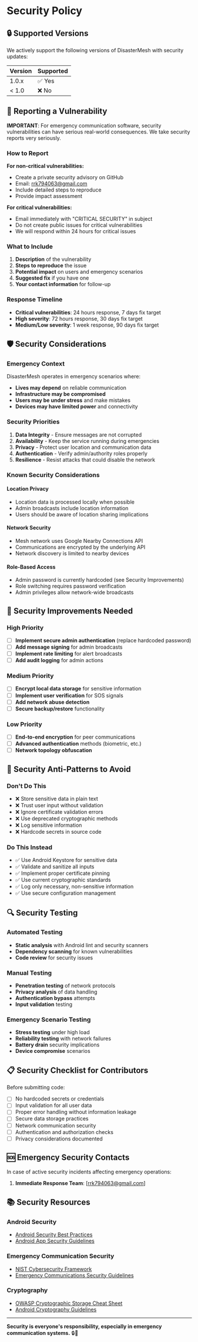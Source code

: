# Security Policy

## 🔒 Supported Versions

We actively support the following versions of DisasterMesh with security updates:

| Version | Supported          |
| ------- | ------------------ |
| 1.0.x   | ✅ Yes             |
| < 1.0   | ❌ No              |

## 🚨 Reporting a Vulnerability

**IMPORTANT**: For emergency communication software, security vulnerabilities can have serious real-world consequences. We take security reports very seriously.

### How to Report

**For non-critical vulnerabilities:**
- Create a private security advisory on GitHub
- Email: rrk794063@gmail.com
- Include detailed steps to reproduce
- Provide impact assessment

**For critical vulnerabilities:**
- Email immediately with "CRITICAL SECURITY" in subject
- Do not create public issues for critical vulnerabilities
- We will respond within 24 hours for critical issues

### What to Include

1. **Description** of the vulnerability
2. **Steps to reproduce** the issue
3. **Potential impact** on users and emergency scenarios
4. **Suggested fix** if you have one
5. **Your contact information** for follow-up

### Response Timeline

- **Critical vulnerabilities**: 24 hours response, 7 days fix target
- **High severity**: 72 hours response, 30 days fix target
- **Medium/Low severity**: 1 week response, 90 days fix target

## 🛡️ Security Considerations

### Emergency Context
DisasterMesh operates in emergency scenarios where:
- **Lives may depend** on reliable communication
- **Infrastructure may be compromised**
- **Users may be under stress** and make mistakes
- **Devices may have limited power** and connectivity

### Security Priorities

1. **Data Integrity** - Ensure messages are not corrupted
2. **Availability** - Keep the service running during emergencies
3. **Privacy** - Protect user location and communication data
4. **Authentication** - Verify admin/authority roles properly
5. **Resilience** - Resist attacks that could disable the network

### Known Security Considerations

#### Location Privacy
- Location data is processed locally when possible
- Admin broadcasts include location information
- Users should be aware of location sharing implications

#### Network Security
- Mesh network uses Google Nearby Connections API
- Communications are encrypted by the underlying API
- Network discovery is limited to nearby devices

#### Role-Based Access
- Admin password is currently hardcoded (see Security Improvements)
- Role switching requires password verification
- Admin privileges allow network-wide broadcasts

## 🔧 Security Improvements Needed

### High Priority
- [ ] **Implement secure admin authentication** (replace hardcoded password)
- [ ] **Add message signing** for admin broadcasts
- [ ] **Implement rate limiting** for alert broadcasts
- [ ] **Add audit logging** for admin actions

### Medium Priority
- [ ] **Encrypt local data storage** for sensitive information
- [ ] **Implement user verification** for SOS signals
- [ ] **Add network abuse detection**
- [ ] **Secure backup/restore** functionality

### Low Priority
- [ ] **End-to-end encryption** for peer communications
- [ ] **Advanced authentication** methods (biometric, etc.)
- [ ] **Network topology obfuscation**

## 🚫 Security Anti-Patterns to Avoid

### Don't Do This
- ❌ Store sensitive data in plain text
- ❌ Trust user input without validation
- ❌ Ignore certificate validation errors
- ❌ Use deprecated cryptographic methods
- ❌ Log sensitive information
- ❌ Hardcode secrets in source code

### Do This Instead
- ✅ Use Android Keystore for sensitive data
- ✅ Validate and sanitize all inputs
- ✅ Implement proper certificate pinning
- ✅ Use current cryptographic standards
- ✅ Log only necessary, non-sensitive information
- ✅ Use secure configuration management

## 🔍 Security Testing

### Automated Testing
- **Static analysis** with Android lint and security scanners
- **Dependency scanning** for known vulnerabilities
- **Code review** for security issues

### Manual Testing
- **Penetration testing** of network protocols
- **Privacy analysis** of data handling
- **Authentication bypass** attempts
- **Input validation** testing

### Emergency Scenario Testing
- **Stress testing** under high load
- **Reliability testing** with network failures
- **Battery drain** security implications
- **Device compromise** scenarios

## 📋 Security Checklist for Contributors

Before submitting code:
- [ ] No hardcoded secrets or credentials
- [ ] Input validation for all user data
- [ ] Proper error handling without information leakage
- [ ] Secure data storage practices
- [ ] Network communication security
- [ ] Authentication and authorization checks
- [ ] Privacy considerations documented

## 🆘 Emergency Security Contacts

In case of active security incidents affecting emergency operations:

1. **Immediate Response Team**: [rrk794063@gmail.com]

## 📚 Security Resources

### Android Security
- [Android Security Best Practices](https://developer.android.com/topic/security/best-practices)
- [Android App Security Guidelines](https://developer.android.com/topic/security)

### Emergency Communication Security
- [NIST Cybersecurity Framework](https://www.nist.gov/cyberframework)
- [Emergency Communications Security Guidelines](https://www.cisa.gov/emergency-communications)

### Cryptography
- [OWASP Cryptographic Storage Cheat Sheet](https://cheatsheetseries.owasp.org/cheatsheets/Cryptographic_Storage_Cheat_Sheet.html)
- [Android Cryptography Guidelines](https://developer.android.com/guide/topics/security/cryptography)

---

**Security is everyone's responsibility, especially in emergency communication systems.** 🔒🚨
